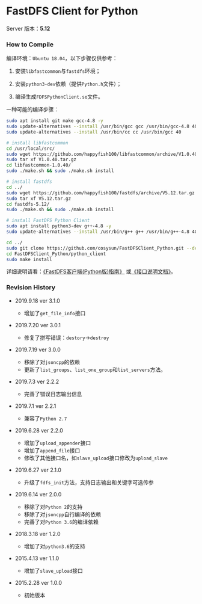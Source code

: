 # FastDFS Client for Python

Server 版本：**5.12**

### How to Compile

编译环境：`Ubuntu 18.04`，以下步骤仅供参考：

1. 安装`libfastcommon`与`fastdfs`环境；

2. 安装`python3-dev`依赖（提供`Python.h`文件）；

3. 编译生成`FDFSPythonClient.so`文件。

一种可能的编译步骤：

```bash
sudo apt install git make gcc-4.8 -y
sudo update-alternatives --install /usr/bin/gcc gcc /usr/bin/gcc-4.8 40
sudo update-alternatives --install /usr/bin/cc cc /usr/bin/gcc 40

# install libfastcommon
cd /usr/local/src/
sudo wget https://github.com/happyfish100/libfastcommon/archive/V1.0.40.tar.gz
sudo tar xf V1.0.40.tar.gz
cd libfastcommon-1.0.40/
sudo ./make.sh && sudo ./make.sh install

# install fastdfs
cd ../
sudo wget https://github.com/happyfish100/fastdfs/archive/V5.12.tar.gz
sudo tar xf V5.12.tar.gz
cd fastdfs-5.12/
sudo ./make.sh && sudo ./make.sh install

# install FastDFS Python Client
sudo apt install python3-dev g++-4.8 -y
sudo update-alternatives --install /usr/bin/g++ g++ /usr/bin/g++-4.8 40

cd ../
sudo git clone https://github.com/cosysun/FastDFSClient_Python.git --depth 1
cd FastDFSClient_Python/python_client
sudo make install
```

详细说明请看：[《FastDFS客户端(Python版)指南》](https://blog.csdn.net/lenyusun/article/details/44057139) 或[《接口说明文档》](./Interfaces.md)。

### Revision History

- 2019.9.18 ver 3.1.0
  - 增加了`get_file_info`接口

- 2019.7.20 ver 3.0.1
  - 修复了拼写错误：`destory`→`destroy`

- 2019.7.19 ver 3.0.0
  - 移除了对`jsoncpp`的依赖
  - 更新了`list_groups`、`list_one_group`和`list_servers`方法。

- 2019.7.3 ver 2.2.2
  - 完善了错误日志输出信息

- 2019.7.1 ver 2.2.1
  - 兼容了`Python 2.7`

- 2019.6.28 ver 2.2.0
  - 增加了`upload_appender`接口
  - 增加了`append_file`接口
  - 修改了其他接口名，如`slave_upload`接口修改为`upload_slave`

- 2019.6.27 ver 2.1.0
  - 升级了`fdfs_init`方法，支持日志输出和关键字可选传参

- 2019.6.14 ver 2.0.0
  - 移除了对`Python 2`的支持
  - 移除了对`jsoncpp`自行编译的依赖
  - 完善了对`Python 3.6`的编译依赖

- 2018.3.18 ver 1.2.0
  - 增加了对`python3.6`的支持

- 2015.4.13 ver 1.1.0
  - 增加了`slave_upload`接口

- 2015.2.28 ver 1.0.0
  - 初始版本
